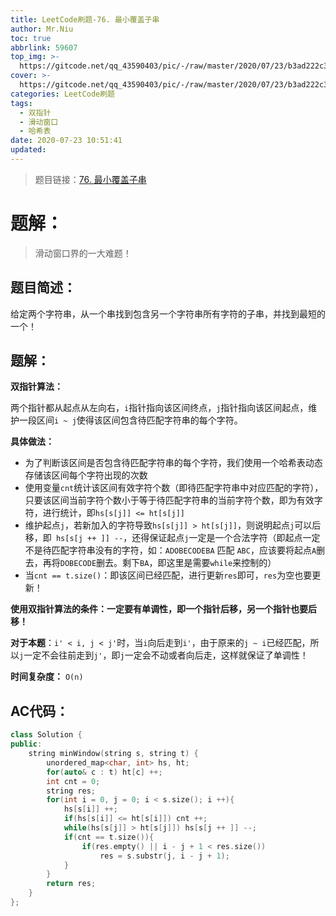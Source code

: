 ```yaml
---
title: LeetCode刷题-76. 最小覆盖子串
author: Mr.Niu
toc: true
abbrlink: 59607
top_img: >-
  https://gitcode.net/qq_43590403/pic/-/raw/master/2020/07/23/b3ad222c3a66d671ede51c8d28ec4449.png
cover: >-
  https://gitcode.net/qq_43590403/pic/-/raw/master/2020/07/23/b3ad222c3a66d671ede51c8d28ec4449.png
categories: LeetCode刷题
tags:
  - 双指针
  - 滑动窗口
  - 哈希表
date: 2020-07-23 10:51:41
updated:
---
```






























> 题目链接：[76. 最小覆盖子串]( https://leetcode-cn.com/problems/minimum-window-substring/)



# 题解：



> 滑动窗口界的一大难题！



## 题目简述：



给定两个字符串，从一个串找到包含另一个字符串所有字符的子串，并找到最短的一个！

## 题解：



**双指针算法：**

两个指针都从起点从左向右，`i`指针指向该区间终点，`j`指针指向该区间起点，维护一段区间`i ~ j`使得该区间包含待匹配字符串的每个字符。

**具体做法：**

- 为了判断该区间是否包含待匹配字符串的每个字符，我们使用一个哈希表动态存储该区间每个字符出现的次数
- 使用变量`cnt`统计该区间有效字符个数（即待匹配字符串中对应匹配的字符），只要该区间当前字符个数小于等于待匹配字符串的当前字符个数，即为有效字符，进行统计，即`hs[s[j]] <= ht[s[j]]`
- 维护起点`j`，若新加入的字符导致`hs[s[j]] > ht[s[j]]`，则说明起点`j`可以后移，即` hs[s[j ++ ]] --`，还得保证起点`j`一定是一个合法字符（即起点一定不是待匹配字符串没有的字符，如：`ADOBECODEBA` 匹配 `ABC`，应该要将起点`A`删去，再将`DOBECODE`删去。剩下`BA`，即这里是需要`while`来控制的）
- 当`cnt == t.size()`：即该区间已经匹配，进行更新`res`即可，`res`为空也要更新！



**使用双指针算法的条件：一定要有单调性，即一个指针后移，另一个指针也要后移！**

**对于本题**：`i' < i, j < j'`时，当`i`向后走到`i'`，由于原来的`j ~ i`已经匹配，所以`j`一定不会往前走到`j'`，即`j`一定会不动或者向后走，这样就保证了单调性！



**时间复杂度：** `O(n)`



## AC代码：



```c++
class Solution {
public:
    string minWindow(string s, string t) {
        unordered_map<char, int> hs, ht;
        for(auto& c : t) ht[c] ++;
        int cnt = 0;
        string res;
        for(int i = 0, j = 0; i < s.size(); i ++){
            hs[s[i]] ++;
            if(hs[s[i]] <= ht[s[i]]) cnt ++;
            while(hs[s[j]] > ht[s[j]]) hs[s[j ++ ]] --;
            if(cnt == t.size()){
                if(res.empty() || i - j + 1 < res.size()) 
                    res = s.substr(j, i - j + 1);
            }
        }
        return res;
    }
};
```



